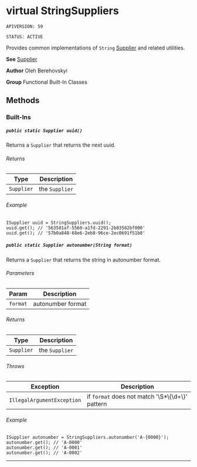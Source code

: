 # virtual StringSuppliers

`APIVERSION: 59`

`STATUS: ACTIVE`

Provides common implementations of `String` [Supplier](/docs/Functional-Abstract-Classes/Supplier.md)
and related utilities.


**See** [Supplier](/docs/Functional-Abstract-Classes/Supplier.md)


**Author** Oleh Berehovskyi


**Group** Functional Built-In Classes

## Methods
### Built-Ins
##### `public static Supplier uuid()`

Returns a `Supplier` that returns the next uuid.

###### Returns

|Type|Description|
|---|---|
|`Supplier`|the `Supplier`|

###### Example
```apex
ISupplier uuid = StringSuppliers.uuid();
uuid.get(); // '563581af-5560-a1fd-2291-2b03582bf000'
uuid.get(); // '57b0a848-68e6-2eb8-96ce-2ec0691f51b8'
```


##### `public static Supplier autonumber(String format)`

Returns a `Supplier` that returns the string in autonumber format.

###### Parameters

|Param|Description|
|---|---|
|`format`|autonumber format|

###### Returns

|Type|Description|
|---|---|
|`Supplier`|the `Supplier`|

###### Throws

|Exception|Description|
|---|---|
|`IllegalArgumentException`|if `format` does not match '\\S*\\{\\d+\\}' pattern|

###### Example
```apex
ISupplier autonumber = StringSuppliers.autonumber('A-{0000}');
autonumber.get(); // 'A-0000'
autonumber.get(); // 'A-0001'
autonumber.get(); // 'A-0002'
```


---
